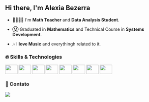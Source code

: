 ## Hi there, I'm Alexia Bezerra

- 👩🏾‍🏫🤓 I'm **Math Teacher** and **Data Analysis Student**.

- Ⓜ️ Graduated in **Mathematics** and Technical Course in **Systems Development**.
  
- 🎶 I **love Music** and everythingh related to it.

###  🔥 Skills & Technologies

<div style="display: inline_block">
  <img align="center" height= "30" width="40" src="https://cdn.jsdelivr.net/gh/devicons/devicon@latest/icons/python/python-original.svg">
  <img align="center" height= "30" width="40" src="https://cdn.jsdelivr.net/gh/devicons/devicon@latest/icons/java/java-original.svg">
  <img align="center" height= "30" width="40" src="https://cdn.jsdelivr.net/gh/devicons/devicon@latest/icons/jupyter/jupyter-original-wordmark.svg">
  <img align="center" height= "30" width="40" src="https://cdn.jsdelivr.net/gh/devicons/devicon@latest/icons/spring/spring-original.svg" />
  <img  align="center" height= "30" width="40" src="https://cdn.jsdelivr.net/gh/devicons/devicon@latest/icons/javascript/javascript-original.svg">
  <img align="center" height= "30" width="40" src="https://cdn.jsdelivr.net/gh/devicons/devicon@latest/icons/mysql/mysql-original.svg">
  <img align="center" height= "30" width="40" src="https://cdn.jsdelivr.net/gh/devicons/devicon@latest/icons/oracle/oracle-original.svg">
  <img align="center" height= "30" width="40" src="https://cdn.jsdelivr.net/gh/devicons/devicon@latest/icons/mongodb/mongodb-original.svg" />     
</div>

### 💬 Contato
<div>
  <a href="https://www.linkedin.com/in/alexia-bezerra" target="_blank"><img src="https://img.shields.io/badge/-LinkedIn-%230077B5?style=for-the-badge&logo=linkedin&logoColor=white" target="_blank"></a>
</div>
